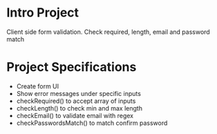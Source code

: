 # Intro Project

Client side form validation. Check required, length, email and password match

# Project Specifications

<ul>
<li>Create form UI</li>
<li>Show error messages under specific inputs</li>
<li>checkRequired() to accept array of inputs</li>
<li>checkLength() to check min and max length</li>
<li>checkEmail() to validate email with regex</li>
<li>checkPasswordsMatch() to match confirm password</li>
</ul>
